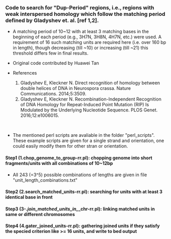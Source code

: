 
### Code to search for "Dup-Period" regions, i.e., regions with weak interspersed homology which follow the matching period defined by Gladyshev et. al. [ref 1,2].


* A matching period of 10~12 with at least 3 matching bases in the beginning of each period (e.g., 3H7N, 3H8N, 4H7N, etc.) were used. A requirement of 16 such matching units are required here (i.e. over 160 bp in length), though decreasing (till ~10) or increasing (till ~21) this threshold differs few in final results. 

* Original code contributed by Huawei Tan


* References

    1) Gladyshev E, Kleckner N. Direct recognition of homology between double helices of DNA in Neurospora crassa. Nature Communications. 2014;5:3509.
    2) Gladyshev E, Kleckner N. Recombination-Independent Recognition of DNA Homology for Repeat-Induced Point Mutation (RIP) Is Modulated by the Underlying Nucleotide Sequence. PLOS Genet. 2016;12:e1006015. 


<br />


* The mentioned perl scripts are avaliable in the folder "perl_scripts". These example scripts are given for a single strand and orientation, one could easily modify them for other stran or orientation. 

#### Step1 (1.chop_genome_to_group-rr.pl): chopping genome into short fragments/units with all combinations of 10~12bp

* All 243 (=3^5) possible combinations of lengths are given in file "unit_length_combinations.txt"


#### Step2 (2.search_matched_units-rr.pl): searching for units with at least 3 identical base in front 


#### Step3 (3-*.join_matched_units_in_*_chr-rr.pl): linking matched units in same or different chromosomes


#### Step4 (4.gater_joined_units-rr.pl): gathering joined units if they satisfy the specied criterion like >= 16 units, and write to bed output



<br />


